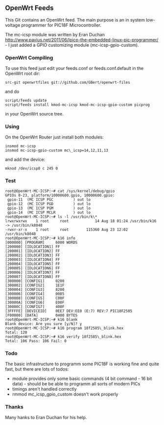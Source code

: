 ## OpenWrt Feeds

This Git contains an OpenWrt feed. The main purpose is an in system low-voltage programmer for PIC18F Microcontroller.

The mc-icsp module was written by Eran Duchan http://www.pavius.net/2011/06/lpicp-the-embedded-linux-pic-programmer/ -
I just added a GPIO customizing module (mc-icsp-gpio-custom).

### OpenWrt Compiling

To use this feed just edit your feeds.conf or feeds.conf.default in the OpenWrt root dir:

<pre><code>src-git openwrtfiles git://github.com/GBert/openwrt-files</pre></code>
and do
<pre><code>script/feeds update
script/feeds install kmod-mc-icsp kmod-mc-icsp-gpio-custom picprog</pre></code>
in your OpenWrt source tree.

### Using
On the OpenWrt Router just install both modules:
<pre><code>insmod mc-icsp
insmod mc-icsp-gpio-custom mc\_icsp=14,12,11,13</pre></code>
and add the device:
<pre><code>mknod /dev/icsp0 c 245 0</pre></code>
### Test

<pre><code>root@OpenWrt-MC-ICSP:~# cat /sys/kernel/debug/gpio
GPIOs 0-23, platform/10000600.gpio, 10000600.gpio:
 gpio-11  (MC ICSP PGC         ) out lo
 gpio-12  (MC ICSP PGD         ) out lo
 gpio-13  (MC ICSP PGM         ) out lo
 gpio-14  (MC ICSP MCLR        ) out lo
root@OpenWrt-MC-ICSP:~# ls -l /usr/bin/k\*
lrwxrwxrwx    1 root     root            14 Aug 18 01:24 /usr/bin/k16 -> /usr/bin/k8048
-rwxr-xr-x    1 root     root        115360 Aug 23 12:02 /usr/bin/k8048
root@OpenWrt-MC-ICSP:~# k16 info
[000000] [PROGRAM]     6000 WORDS
[200000] [IDLOCATION1] FF
[200001] [IDLOCATION2] FF
[200002] [IDLOCATION3] FF
[200003] [IDLOCATION4] FF
[200004] [IDLOCATION5] FF
[200005] [IDLOCATION6] FF
[200006] [IDLOCATION7] FF
[200007] [IDLOCATION8] FF
[300000] [CONFIG1]     0200
[300002] [CONFIG2]     1E1F
[300004] [CONFIG3]     8200
[300006] [CONFIG4]     0085
[300008] [CONFIG5]     C00F
[30000A] [CONFIG6]     E00F
[30000C] [CONFIG7]     400F
[3FFFFE] [DEVICEID]    0EE7 DEV:EE0 (E:7) REV:7 PIC18F2585
[F00000] [DATA]        0400 BYTES
root@OpenWrt-MC-ICSP:~# k16 blank
Blank device: Are you sure [y/N]? y
root@OpenWrt-MC-ICSP:~# k16 program 18f2585\_blink.hex 
Total: 120
root@OpenWrt-MC-ICSP:~# k16 verify 18f2585\_blink.hex 
Total: 106 Pass: 106 Fail: 0
</pre></code>

### Todo

The basic infrastructure to programm some PIC18F is working fine and quite fast, but
there are lots of todos:

* module provides only some basic commands (4 bit command - 16 bit data) - should be be able
  to programm all sorts of modern PICs
* timings aren't handled correctly
* rmmod mc\_icsp\_gpio\_custom doesn't work properly

### Thanks

Many hanks to Eran Duchan for his help.

